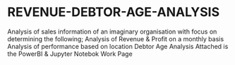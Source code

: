 # REVENUE-DEBTOR-AGE-ANALYSIS
Analysis of sales information of an imaginary organisation with focus on determining the following;
Analysis of Revenue & Profit on a monthly basis
Analysis of performance based on location
Debtor Age Analysis
Attached is the PowerBI & Jupyter Notebok Work Page


